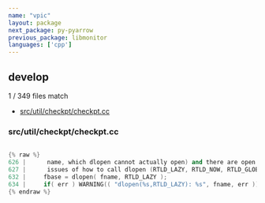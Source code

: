 ```yaml
---
name: "vpic"
layout: package
next_package: py-pyarrow
previous_package: libmonitor
languages: ['cpp']
---
```

## develop
1 / 349 files match

 - [src/util/checkpt/checkpt.cc](#srcutilcheckptcheckptcc)

### src/util/checkpt/checkpt.cc

```cpp

{% raw %}
626 |      name, which dlopen cannot actually open) and there are open
627 |      issues of how to call dlopen (RTLD_LAZY, RTLD_NOW, RTLD_GLOBAL)
632 |     fbase = dlopen( fname, RTLD_LAZY );
634 |     if( err ) WARNING(( "dlopen(%s,RTLD_LAZY): %s", fname, err ));
{% endraw %}

```